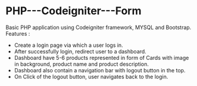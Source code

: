 # PHP---Codeigniter---Form

Basic PHP application using Codeigniter framework, MYSQL and Bootstrap.
Features :
- Create a login page via which a user logs in.
- After successfully login, redirect user to a dashboard.
- Dashboard have 5-6 products represented in form of Cards with image in background, product name and product description.
- Dashboard also contain a navigation bar with logout button in the top.
- On Click of the logout button, user navigates back to the login.
